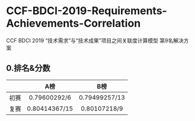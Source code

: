 # CCF-BDCI-2019-Requirements-Achievements-Correlation
CCF BDCI 2019 “技术需求”与“技术成果”项目之间关联度计算模型 第9名解决方案


## 0.排名&分数
|           | A榜         | B榜   |
| ------------- |:-------------:| :-----:|
| 初赛      | 0.79600292/6 | 0.79499257/13 |
| 复赛       | 0.80414367/15 |   0.80107218/9 |
